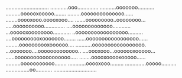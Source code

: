 .............................
............ooo..............
...........ooooooo...........
..........oooooxooooo........
.........oooooooooooooo......
........ooooxooo.ooooxooo....
.......ooooooooo..oooooooo...
.....oooooooooo..............
....ooooooooooooo............
...oooooxoooooooo............
..ooooooooooooooooo..........
....oooooooooxooooooo........
......ooooooooooooooooo......
.........oooooooooxoooooo....
...........ooooooooooooooooo.
...ooooooo....ooooooooooooo..
....oooxooo...ooooooxooooo...
......oooooooooooooooooo.....
........ooooxooooxooooo......
..........ooooooooooo........
............ooooxooo.........
..............ooooo..........
................oo...........
.............................